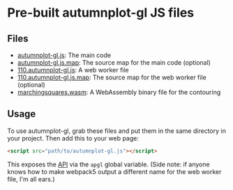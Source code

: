 # Pre-built autumnplot-gl JS files

## Files
* [autumnplot-gl.js](autumnplot-gl.js): The main code
* [autumnplot-gl.js.map](autumnplot-gl.js.map): The source map for the main code (optional)
* [110.autumnplot-gl.js](110.autumnplot-gl.js): A web worker file
* [110.autumnplot-gl.js.map](110.autumnplot-gl.js.map): The source map for the web worker file (optional)
* [marchingsquares.wasm](marchingsquares.wasm): A WebAssembly binary file for the contouring

## Usage
To use autumnplot-gl, grab these files and put them in the same directory in your project. Then add this to your web page:

```html
<script src="path/to/autumnplot-gl.js"></script>
```

This exposes the [API](https://tsupinie.github.io/autumnplot-gl/modules.html) via the `apgl` global variable. (Side note: if anyone knows how to make webpack5 output a different name for the web worker file, I'm all ears.)
